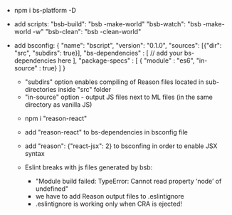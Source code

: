 - npm i bs-platform -D
- add scripts:
    "bsb-build": "bsb -make-world"
    "bsb-watch": "bsb -make-world -w"
    "bsb-clean": "bsb -clean-world"
- add bsconfig:
  {
    "name": "bscript",
    "version": "0.1.0",
    "sources":  [{"dir": "src", "subdirs": true}],
    "bs-dependencies" : [
        // add your bs-dependencies here 
    ],
    "package-specs" :  [  { "module" : "es6", "in-source" :  true}  ]
  }
  * "subdirs" option enables compiling of Reason files located in sub-directories inside "src" folder
  * "in-source" option - output JS files next to ML files (in the same directory as vanilla JS)

  - npm i "reason-react"
  - add "reason-react" to bs-dependencies in bsconfig file
  - add "reason": {"react-jsx": 2} to bsconfing in order to enable JSX syntax

  - Eslint breaks with js files generated by bsb: 
      * "Module build failed: TypeError: Cannot read property ‘node’ of undefined" 
      * we have to add Reason output files to .eslintignore
      * .eslintignore is working only when CRA is ejected!